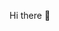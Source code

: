   Hi there 💎

<!--
**hilljosh92/hilljosh92** is a ✨ _special_ ✨ repository because its `README.md` (this file) appears on your GitHub profile.

- 🔭 I’m currently working on getting myself sponsored and be the best creator that I can possibly be.
- 🌱 I’m currently learning all of this but I'm a very confident person and Iam going to to give this my best.
- 👯 I’m looking to collaborate on my stocks.
- 🤔 I’m looking for help with any and everything at the moment.
- 💬 Ask me about anything and I'll answer your questions to the best of my ability.
- 📫 How to reach me: Is threw the my website there on my page.

